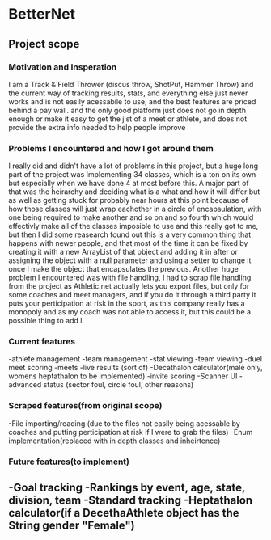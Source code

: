 # BetterNet

## Project scope


### Motivation and Insperation
I am a Track & Field Thrower (discus throw, ShotPut, Hammer Throw)
and the current way of tracking results, stats, and everything else just never works
and is not easily acessabile to use, and the best features are priced behind a pay wall.
and the only good platform just does not go in depth enough or make it easy to get the
jist of a meet or athlete, and does not provide the extra info needed to help people improve

### Problems I encountered and how I got around them
I really did and didn't have a lot of problems in this project, but a huge long part of the project
was Implementing 34 classes, which is a ton on its own but especially when we have done 4 at most before this.
A major part of that was the heirarchy and deciding what is a what and how it will differ
but as well as getting stuck for probably near hours at this point because of how those classes will just
wrap eachother in a circle of encapsulation, with one being required to make another and so on and so fourth
which would effectivly make all of the classes imposible to use and this really got to me, but then I did some
reasearch found out this is a very common thing that happens with newer people, and that most of the time it
can be fixed by creating it with a new ArrayList of that object and adding it in after or
assigning the object with a null parameter and using a setter to change it once I make the object that
encapsulates the previous. Another huge problem I encountered was with file handling, I had to scrap
file handling from the project as Athletic.net actually lets you export files, but only for some coaches and meet
managers, and if you do it through a third party it puts your perticipation at risk in the sport, as this company really has a monopoly
and as my coach was not able to access it, but this could be a possible thing to add l

### Current features
-athlete management
-team management
-stat viewing
-team viewing
-duel meet scoring
-meets
-live results (sort of)
-Decathalon calculator(male only, womens heptathalon to be implemented)
-invite scoring
-Scanner UI
-advanced status (sector foul, circle foul, other reasons)


### Scraped features(from original scope)
-File importing/reading (due to the files not easily being acessable by coaches and putting perticipation at risk if I were to grab the files)
-Enum implementation(replaced with in depth classes and inheirtence)

### Future features(to implement)
-Goal tracking
-Rankings by event, age, state, division, team
-Standard tracking
-Heptathalon calculator(if a DecethaAthlete object has the String gender "Female")
-